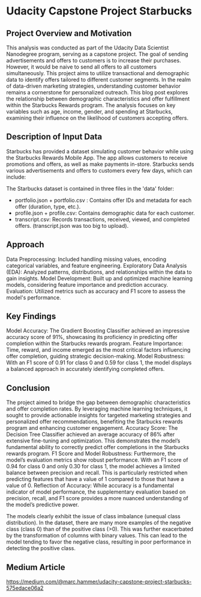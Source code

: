 # Udacity Capstone Project Starbucks

## Project Overview and Motivation
This analysis was conducted as part of the Udacity Data Scientist Nanodegree program, serving as a capstone project.
The goal of sending advertisements and offers to customers is to increase their purchases. However, it would be naive to send all offers to all customers simultaneously. This project aims to utilize transactional and demographic data to identify offers tailored to different customer segments.
In the realm of data-driven marketing strategies, understanding customer behavior remains a cornerstone for personalized outreach. This blog post explores the relationship between demographic characteristics and offer fulfillment within the Starbucks Rewards program. The analysis focuses on key variables such as age, income, gender, and spending at Starbucks, examining their influence on the likelihood of customers accepting offers.

## Description of Input Data
Starbucks has provided a dataset simulating customer behavior while using the Starbucks Rewards Mobile App. The app allows customers to receive promotions and offers, as well as make payments in-store. Starbucks sends various advertisements and offers to customers every few days, which can include:

The Starbucks dataset is contained in three files in the 'data' folder:
-	portfolio.json + portfolio.csv : Contains offer IDs and metadata for each offer (duration, type, etc.).
-	profile.json + profile.csv: Contains demographic data for each customer.
- transcript.csv: Records transactions, received, viewed, and completed offers. (transcript.json was too big to upload).

## Approach
Data Preprocessing: Included handling missing values, encoding categorical variables, and feature engineering.
Exploratory Data Analysis (EDA): Analyzed patterns, distributions, and relationships within the data to gain insights.
Model Development: Built up and optimized machine learning models, considering feature importance and prediction accuracy.
Evaluation: Utilized metrics such as accuracy and F1 score to assess the model's performance.

## Key Findings
Model Accuracy: The Gradient Boosting Classifier achieved an impressive accuracy score of 91%, showcasing its proficiency in predicting offer completion within the Starbucks rewards program.
Feature Importance: Time, reward, and income emerged as the most critical factors influencing offer completion, guiding strategic decision-making.
Model Robustness: With an F1 score of 0.91 for class 0 and 0.59 for class 1, the model displays a balanced approach in accurately identifying completed offers.

## Conclusion
The project aimed to bridge the gap between demographic characteristics and offer completion rates. By leveraging machine learning techniques, it sought to provide actionable insights for targeted marketing strategies and personalized offer recommendations, benefiting the Starbucks rewards program and enhancing customer engagement.
Accuracy Score:
The Decision Tree Classifier achieved an average accuracy of 86% after extensive fine-tuning and optimization. This demonstrates the model’s fundamental ability to correctly predict offer completions in the Starbucks rewards program.
F1 Score and Model Robustness:
Furthermore, the model’s evaluation metrics show robust performance. With an F1 score of 0.94 for class 0 and only 0.30 for class 1, the model achieves a limited balance between precision and recall. This is particularly restricted when predicting features that have a value of 1 compared to those that have a value of 0.
Reflection of Accuracy:
While accuracy is a fundamental indicator of model performance, the supplementary evaluation based on precision, recall, and F1 score provides a more nuanced understanding of the model’s predictive power.

The models clearly exhibit the issue of class imbalance (unequal class distribution). In the dataset, there are many more examples of the negative class (class 0) than of the positive class (>0). This was further exacerbated by the transformation of columns with binary values. This can lead to the model tending to favor the negative class, resulting in poor performance in detecting the positive class.

## Medium Article
https://medium.com/@marc.hammer/udacity-capstone-project-starbucks-575edace06a2

